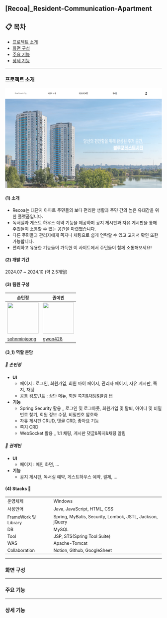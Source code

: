 <h2>[Recoa]_Resident-Communication-Apartment</h2>

## 📋 목차
- [프로젝트 소개](#프로젝트-소개)
- [화면 구성](#화면-구성)
- [주요 기능](#주요-기능)
- [상세 기능](#상세-기능)

<hr>

### 프로젝트 소개
<img src="src/main/webapp/resources/images/main/mainPage.png"/>

#### (1) 소개 
- Recoa는 대단지 아파트 주민들의 보다 편리한 생활과 주민 간의 높은 유대감을 위한 플랫폼입니다.
- 독서실과 게스트 하우스 예약 기능을 제공하며 공지 게시판과 자유 게시판을 통해 주민들이 소통할 수 있는 공간을 마련했습니다.
- 다른 주민들과 관리자에게 쪽지나 채팅으로 쉽게 연락할 수 있고 고지서 확인 또한 가능합니다.
- 편리하고 유용한 기능들이 가득한 이 사이트에서 주민들이 함께 소통해보세요!

#### (2) 개발 기간 
<span>2024.07 ~ 2024.10 (약 2.5개월)</span>

#### (3) 팀원 구성
| 손민정 | 권예빈 |
| --- | --- |
| <img src="https://avatars.githubusercontent.com/u/152463277?v=4" width="100px" height="100px">|<img src="https://avatars.githubusercontent.com/u/152463087?v=4" width="100px" height="100px">|
| [sohnminjeong](https://github.com/sohnminjeong) | [gwon428](https://github.com/gwon428) |

#### (3_1) 역할 분담
##### 🍎 손민정
- **UI**
    - 페이지 : 로그인, 회원가입, 회원 마이 페이지, 관리자 페이지, 자유 게시판, 쪽지, 채팅
    - 공통 컴포넌트 : 상단 메뉴, 회원 쪽지&채팅&알림 탭
- **기능**
    - Spring Security 활용 _ 로그인 및 로그아웃, 회원가입 및 탈퇴, 아이디 및 비밀번호 찾기, 회원 정보 수정, 비밀번호 암호화
    - 자유 게시판 CRUD, 댓글 CRD, 좋아요 기능
    - 쪽지 CRD
    - WebSocket 활용 _ 1:1 채팅, 게시판 댓글&쪽지&채팅 알림
  
##### 🐶 권예빈
- **UI**
    - 페이지 : 메인 화면, ...
- **기능**
    - 공지 게시판, 독서실 예약, 게스트하우스 예약, 결제, ...

#### (4) Stacks 🧰
|||
|---|---|
|운영체제|Windows|
|사용언어|Java, JavaScript, HTML, CSS|
|FrameWork 및 Library|Spring, MyBatis, Security, Lombok, JSTL, Jackson, jQuery|
|DB|MySQL|
|Tool|JSP, STS(Spring Tool Suite)|
|WAS|Apache-Tomcat|
|Collaboration|Notion, Github, GoogleSheet|

<hr>

### 화면 구성

<hr>

### 주요 기능

<hr>

### 상세 기능


